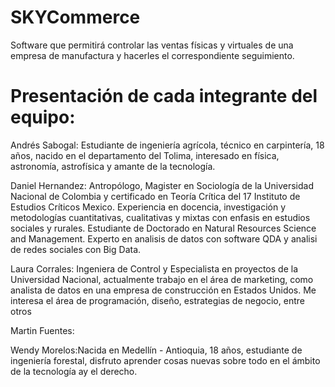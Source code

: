 # SKYCommerce
Software que permitirá controlar las ventas físicas y virtuales de una empresa de manufactura y hacerles el correspondiente seguimiento.
# Presentación de cada integrante del equipo:
Andrés Sabogal: Estudiante de ingeniería agrícola, técnico en carpintería, 18 años, nacido en el departamento del Tolima, interesado en física, astronomía, astrofísica y amante de la tecnología.

Daniel Hernandez: Antropólogo, Magister en Sociología de la Universidad Nacional de Colombia y certificado en Teoría Crítica del 17 Instituto de Estudios Críticos Mexico. Experiencia en docencia, investigación y metodologías cuantitativas, cualitativas y mixtas con enfasis en estudios sociales y rurales. Estudiante de Doctorado en  Natural Resources Science and Management. Experto en analisis de datos con software QDA y analisi de redes sociales con Big Data.

Laura Corrales: Ingeniera de Control y Especialista en proyectos de la Universidad Nacional, actualmente trabajo en el área de marketing, como analista de datos en una empresa de construcción en Estados Unidos. Me interesa el área de programación, diseño, estrategias de negocio, entre otros

Martin Fuentes:

Wendy Morelos:Nacida en Medellín - Antioquia, 18 años, estudiante de ingeniería forestal, disfruto aprender cosas nuevas sobre todo en el ámbito de la tecnología ay el derecho.  
